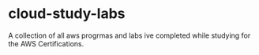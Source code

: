 # cloud-study-labs
A collection of all aws progrmas and labs ive completed while studying for the AWS Certifications.

